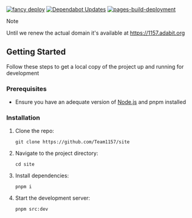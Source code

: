    [![fancy deploy](https://github.com/Team1157/site/actions/workflows/deploy.yml/badge.svg)](https://github.com/Team1157/site/actions/workflows/deploy.yml)
   [![Dependabot Updates](https://github.com/Team1157/site/actions/workflows/dependabot/dependabot-updates/badge.svg)](https://github.com/Team1157/site/actions/workflows/dependabot/dependabot-updates)
   [![pages-build-deployment](https://github.com/Team1157/site/actions/workflows/pages/pages-build-deployment/badge.svg)](https://github.com/Team1157/site/actions/workflows/pages/pages-build-deployment)
> [!NOTE]  
> Until we renew the actual domain it's available at https://1157.adabit.org

## Getting Started
Follow these steps to get a local copy of the project up and running for development
### Prerequisites
- Ensure you have an adequate version of [Node.js](https://nodejs.org/) and pnpm installed
### Installation
1. Clone the repo:
   ```
   git clone https://github.com/Team1157/site
   ```
2. Navigate to the project directory:
   ```
   cd site
   ```

3. Install dependencies:
   ```
   pnpm i
   ```
4. Start the development server:
   ```
   pnpm src:dev
   ```

